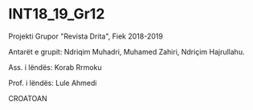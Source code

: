 # INT18_19_Gr12
Projekti Grupor "Revista Drita", Fiek 2018-2019

Antarët e grupit:
Ndriqim Muhadri,
Muhamed Zahiri,
Ndriçim Hajrullahu.

Ass. i lëndës:
Korab Rrmoku

Prof. i lëndës:
Lule Ahmedi

CROATOAN
